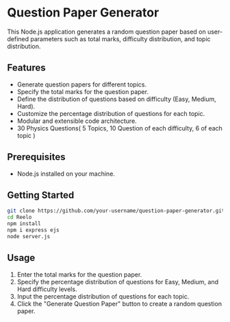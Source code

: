 # Question Paper Generator

This Node.js application generates a random question paper based on user-defined parameters such as total marks, difficulty distribution, and topic distribution.

## Features

- Generate question papers for different topics.
- Specify the total marks for the question paper.
- Define the distribution of questions based on difficulty (Easy, Medium, Hard).
- Customize the percentage distribution of questions for each topic.
- Modular and extensible code architecture.
- 30 Physics Questions( 5 Topics, 10 Question of each difficulty, 6 of each topic )

## Prerequisites

- Node.js installed on your machine.

## Getting Started

```bash
git clone https://github.com/your-username/question-paper-generator.git
cd Reelo
npm install
npm i express ejs
node server.js
```

## Usage

1. Enter the total marks for the question paper.
2. Specify the percentage distribution of questions for Easy, Medium, and Hard difficulty levels.
3. Input the percentage distribution of questions for each topic.
4. Click the "Generate Question Paper" button to create a random question paper.






